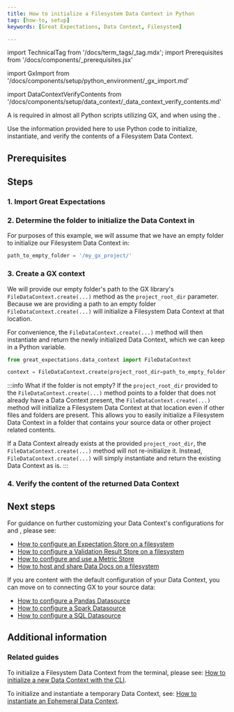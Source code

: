 ```yaml
---
title: How to initialize a Filesystem Data Context in Python
tag: [how-to, setup]
keywords: [Great Expectations, Data Context, Filesystem]

---
```


import TechnicalTag from '/docs/term_tags/_tag.mdx';
import Prerequisites from '/docs/components/_prerequisites.jsx'

<!-- ### 1. Import Great Expectations -->
import GxImport from '/docs/components/setup/python_environment/_gx_import.md'

<!--- ### 2. Verify the content of the Data Context -->
import DataContextVerifyContents from '/docs/components/setup/data_context/_data_context_verify_contents.md'

A <TechnicalTag tag="data_context" text="Data Context" /> is required in almost all Python scripts utilizing GX, and when using the <TechnicalTag tag="cli" text="CLI" />.

Use the information provided here to use Python code to initialize, instantiate, and verify the contents of a Filesystem Data Context.

## Prerequisites

<Prerequisites requirePython = {false} requireInstallation = {true} requireDataContext = {false} requireSourceData = {null} requireDatasource = {false} requireExpectationSuite = {false}>

</Prerequisites>

## Steps

### 1. Import Great Expectations

<GxImport />

### 2. Determine the folder to initialize the Data Context in

For purposes of this example, we will assume that we have an empty folder to initialize our Filesystem Data Context in:

```python title="Python code"
path_to_empty_folder = '/my_gx_project/'
```

### 3. Create a GX context

We will provide our empty folder's path to the GX library's `FileDataContext.create(...)` method as the `project_root_dir` parameter.  Because we are providing a path to an empty folder `FileDataContext.create(...)` will initialize a Filesystem Data Context at that location.

For convenience, the `FileDataContext.create(...)` method will then instantiate and return the newly initialized Data Context, which we can keep in a Python variable.

```python title="Python code"
from great_expectations.data_context import FileDataContext

context = FileDataContext.create(project_root_dir=path_to_empty_folder)
```

:::info What if the folder is not empty?
If the `project_root_dir` provided to the `FileDataContext.create(...)` method points to a folder that does not already have a Data Context present, the `FileDataContext.create(...)` method will initialize a Filesystem Data Context at that location even if other files and folders are present.  This allows you to easily initialize a Filesystem Data Context in a folder that contains your source data or other project related contents.

If a Data Context already exists at the provided `project_root_dir`, the `FileDataContext.create(...)` method will not re-initialize it.  Instead, `FileDataContext.create(...)` will simply instantiate and return the existing Data Context as is.
:::


### 4. Verify the content of the returned Data Context

<DataContextVerifyContents />

## Next steps

For guidance on further customizing your Data Context's configurations for <TechnicalTag tag="store" text="Metadata Stores" /> and <TechnicalTag tag="data_docs" text="Data Docs" />, please see:
- [How to configure an Expectation Store on a filesystem](/docs/guides/setup/configuring_metadata_stores/how_to_configure_an_expectation_store_on_a_filesystem)
- [How to configure a Validation Result Store on a filesystem](/docs/guides/setup/configuring_metadata_stores/how_to_configure_a_validation_result_store_on_a_filesystem)
- [How to configure and use a Metric Store](/docs/guides/setup/configuring_metadata_stores/how_to_configure_a_metricsstore)
- [How to host and share Data Docs on a filesystem](/docs/guides/setup/configuring_data_docs/how_to_host_and_share_data_docs_on_a_filesystem)

If you are content with the default configuration of your Data Context, you can move on to connecting GX to your source data:
- [How to configure a Pandas Datasource](/docs/guides/connecting_to_your_data/datasource_configuration/how_to_configure_a_pandas_datasource)
- [How to configure a Spark Datasource](/docs/guides/connecting_to_your_data/datasource_configuration/how_to_configure_a_spark_datasource)
- [How to configure a SQL Datasource](/docs/guides/connecting_to_your_data/datasource_configuration/how_to_configure_a_sql_datasource)

## Additional information

### Related guides

To initialize a Filesystem Data Context from the terminal, please see: [How to initialize a new Data Context with the CLI](/docs/guides/setup/configuring_data_contexts/how_to_configure_a_new_data_context_with_the_cli).

To initialize and instantiate a temporary Data Context, see: [How to instantiate an Ephemeral Data Context](/docs/guides/setup/configuring_data_contexts/instantiating_data_contexts/how_to_explicitly_instantiate_an_ephemeral_data_context).
<!-- TODO
To instantiate an existing Data Context, reference:
- How to quickly instantiate a Data Context
- How to instantiate a specific Filesystem Data Context

-->

<!-- TODO
### Code examples

To see the full source code used for the examples in this guide, please reference the following scripts in our GitHub repository:
- [script_name.py](https://path/to/the/script/on/github.com)
-->